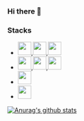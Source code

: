 ### Hi there 👋

<!--
**LeeMir/LeeMir** is a ✨ _special_ ✨ repository because its `README.md` (this file) appears on your GitHub profile.

Here are some ideas to get you started:

- 🔭 I’m currently working on ...

- 🌱 I’m currently learning ...

- 👯 I’m looking to collaborate on ...

- 🤔 I’m looking for help with ...

- 💬 Ask me about ...

- 📫 How to reach me: ...

- 😄 Pronouns: ...

- ⚡ Fun fact: ...

  -->

### Stacks
* <img src="https://simpleicons.org/icons/c.svg" width="30" height="30">,<img src="https://simpleicons.org/icons/cplusplus.svg" width="30" height="30">,<img src="https://simpleicons.org/icons/csharp.svg" width="30" height="30">
* <img src="https://simpleicons.org/icons/html5.svg" width="30" height="30">,<img src="https://simpleicons.org/icons/css3.svg" width="30" height="30">,<img src="https://simpleicons.org/icons/react.svg" width="30" height="30">
* <img src="https://simpleicons.org/icons/jekyll.svg" width="30" height="30">
* <img src="https://simpleicons.org/icons/unity.svg" width="30" height="30">



[![Anurag's github stats](https://github-readme-stats.vercel.app/api?username=LeeMir)](https://github.com/anuraghazra/github-readme-stats)

